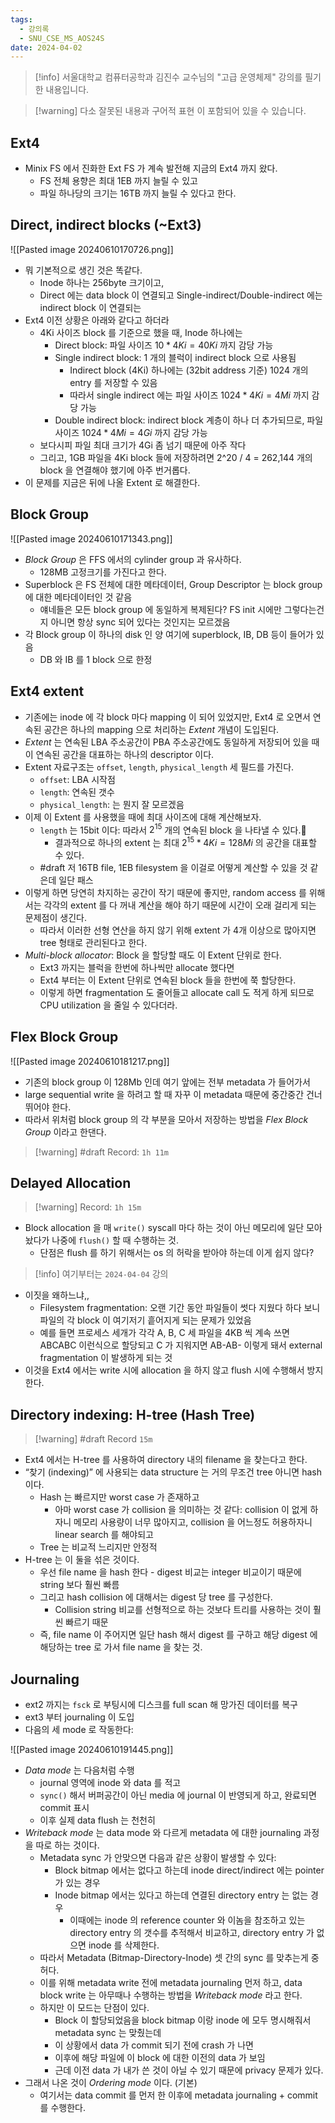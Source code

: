 ```yaml
---
tags:
  - 강의록
  - SNU_CSE_MS_AOS24S
date: 2024-04-02
---
```

> [!info] 서울대학교 컴퓨터공학과 김진수 교수님의 "고급 운영체제" 강의를 필기한 내용입니다.

> [!warning] 다소 잘못된 내용과 구어적 표현 이 포함되어 있을 수 있습니다.

## Ext4

- Minix FS 에서 진화한 Ext FS 가 계속 발전해 지금의 Ext4 까지 왔다.
	- FS 전체 용향은 최대 1EB 까지 늘릴 수 있고
	- 파일 하나당의 크기는 16TB 까지 늘릴 수 있다고 한다.

## Direct, indirect blocks (~Ext3)

![[Pasted image 20240610170726.png]]

- 뭐 기본적으로 생긴 것은 똑같다.
	- Inode 하나는 256byte 크기이고,
	- Direct 에는 data block 이 연결되고 Single-indirect/Double-indirect 에는 indirect block 이 연결되는
- Ext4 이전 상황은 아래와 같다고 하더라
	- 4Ki 사이즈 block 를 기준으로 했을 때, Inode 하나에는
		- Direct block: 파일 사이즈 $10 * 4Ki = 40Ki$ 까지 감당 가능
		- Single indirect block: 1 개의 블럭이 indirect block 으로 사용됨
			- Indirect block (4Ki) 하나에는 (32bit address 기준) 1024 개의 entry 를 저장할 수 있음
			- 따라서 single indirect 에는 파일 사이즈 $1024 * 4Ki = 4Mi$ 까지 감당 가능
		- Double indirect block: indirect block 계층이 하나 더 추가되므로, 파일 사이즈 $1024 * 4Mi = 4Gi$ 까지 감당 가능
	- 보다시피 파일 최대 크기가 4Gi 좀 넘기 때문에 아주 작다
	- 그리고, 1GB 파일을 4Ki block 들에 저장하려면 2^20 / 4 = 262,144 개의 block 을 연결해야 했기에 아주 번거롭다.
- 이 문제를 지금은 뒤에 나올 Extent 로 해결한다.

## Block Group

![[Pasted image 20240610171343.png]]

- *Block Group* 은 FFS 에서의 cylinder group 과 유사하다.
	- 128MB 고정크기를 가진다고 한다.
- Superblock 은 FS 전체에 대한 메타데이터, Group Descriptor 는 block group 에 대한 메타데이터인 것 같음
	- 얘네들은 모든 block group 에 동일하게 복제된다? FS init 시에만 그렇다는건지 아니면 항상 sync 되어 있다는 것인지는 모르겠음
- 각 Block group 이 하나의 disk 인 양 여기에 superblock, IB, DB 등이 들어가 있음
	- DB 와 IB 를 1 block 으로 한정

## Ext4 extent

- 기존에는 inode 에 각 block 마다 mapping 이 되어 있었지만, Ext4 로 오면서 연속된 공간은 하나의 mapping 으로 처리하는 *Extent* 개념이 도입된다.
- *Extent* 는 연속된 LBA 주소공간이 PBA 주소공간에도 동일하게 저장되어 있을 때 이 연속된 공간을 대표하는 하나의 descriptor 이다.
- Extent 자료구조는 `offset`, `length`, `physical_length` 세 필드를 가진다.
	- `offset`: LBA 시작점
	- `length`: 연속된 갯수
	- `physical_length`: 는 뭔지 잘 모르겠음
- 이제 이 Extent 를 사용했을 때에 최대 사이즈에 대해 계산해보자.
	- `length` 는 15bit 이다: 따라서 $2^{15}$ 개의 연속된 block 을 나타낼 수 있다.
		- 결과적으로 하나의 extent 는 최대 $2^{15} * 4Ki = 128Mi$ 의 공간을 대표할 수 있다.
	- #draft 저 16TB file, 1EB filesystem 을 이걸로 어떻게 계산할 수 있을 것 같은데 일단 패스
- 이렇게 하면 당연히 차지하는 공간이 작기 때문에 좋지만, random access 를 위해서는 각각의 extent 를 다 꺼내 계산을 해야 하기 때문에 시간이 오래 걸리게 되는 문제점이 생긴다.
	- 따라서 이러한 선형 연산을 하지 않기 위해 extent 가 4개 이상으로 많아지면 tree 형태로 관리된다고 한다.
- *Multi-block allocator*: Block 을 할당할 때도 이 Extent 단위로 한다.
	- Ext3 까지는 블럭을 한번에 하나씩만 allocate 했다면
	- Ext4 부터는 이 Extent 단위로 연속된 block 들을 한번에 쭉 할당한다.
	- 이렇게 하면 fragmentation 도 줄어들고 allocate call 도 적게 하게 되므로 CPU utilization 을 줄일 수 있다더라.

## Flex Block Group

![[Pasted image 20240610181217.png]]

- 기존의 block group 이 128Mb 인데 여기 앞에는 전부 metadata 가 들어가서
- large sequential write 을 하려고 할 때 자꾸 이 metadata 때문에 중간중간 건너뛰어야 한다.
- 따라서 위처럼 block group 의 각 부분을 모아서 저장하는 방법을 *Flex Block Group* 이라고 한댄다.

> [!warning] #draft Record: `1h 11m`

## Delayed Allocation

> [!warning] Record: `1h 15m`

- Block allocation 을 매 `write()` syscall 마다 하는 것이 아닌 메모리에 일단 모아놨다가 나중에 `flush()` 할 때 수행하는 것.
	- 단점은 flush 를 하기 위해서는 os 의 허락을 받아야 하는데 이게 쉽지 않다?

> [!info] 여기부터는 `2024-04-04` 강의

- 이짓을 왜하느냐,,
	- Filesystem fragmentation: 오랜 기간 동안 파일들이 썻다 지웠다 하다 보니 파일의 각 block 이 여기저기 흩어지게 되는 문제가 있었음
	- 예를 들면 프로세스 세개가 각각 A, B, C 세 파일을 4KB 씩 계속 쓰면 ABCABC 이런식으로 할당되고 C 가 지워지면 AB-AB- 이렇게 돼서 external fragmentation 이 발생하게 되는 것
- 이것을 Ext4 에서는 write 시에 allocation 을 하지 않고 flush 시에 수행해서 방지한다.

## Directory indexing: H-tree (Hash Tree)

> [!warning] #draft Record `15m`

- Ext4 에서는 H-tree 를 사용하여 directory 내의 filename 을 찾는다고 한다.
- “찾기 (indexing)” 에 사용되는 data structure 는 거의 무조건 tree 아니면 hash 이다.
	- Hash 는 빠르지만 worst case 가 존재하고
		- 아마 worst case 가 collision 을 의미하는 것 같다: collision 이 없게 하자니 메모리 사용량이 너무 많아지고, collision 을 어느정도 허용하자니 linear search 를 해야되고
	- Tree 는 비교적 느리지만 안정적
- H-tree 는 이 둘을 섞은 것이다.
	- 우선 file name 을 hash 한다 - digest 비교는 integer 비교이기 때문에 string 보다 훨씬 빠름
	- 그리고 hash collision 에 대해서는 digest 당 tree 를 구성한다.
		- Collision string 비교를 선형적으로 하는 것보다 트리를 사용하는 것이 훨씬 빠르기 때문
	- 즉, file name 이 주어지면 일단 hash 해서 digest 를 구하고 해당 digest 에 해당하는 tree 로 가서 file name 을 찾는 것.

## Journaling

- ext2 까지는 `fsck` 로 부팅시에 디스크를 full scan 해 망가진 데이터를 복구
- ext3 부터 journaling 이 도입
- 다음의 세 mode 로 작동한다:

![[Pasted image 20240610191445.png]]

- *Data mode* 는 다음처럼 수행
	- journal 영역에 inode 와 data 를 적고
	- `sync()` 해서 버퍼공간이 아닌 media 에 journal 이 반영되게 하고, 완료되면 commit 표시
	- 이후 실제 data flush 는 천천히
- *Writeback mode* 는 data mode 와 다르게 metadata 에 대한 journaling 과정을 따로 하는 것이다.
	- Metadata sync 가 안맞으면 다음과 같은 상황이 발생할 수 있다:
		- Block bitmap 에서는 없다고 하는데 inode direct/indirect 에는 pointer 가 있는 경우
		- Inode bitmap 에서는 있다고 하는데 연결된 directory entry 는 없는 경우
			- 이때에는 inode 의 reference counter 와 이놈을 참조하고 있는 directory entry 의 갯수를 추적해서 비교하고, directory entry 가 없으면 inode 를 삭제한다.
	- 따라서 Metadata (Bitmap-Directory-Inode) 셋 간의 sync 를 맞추는게 중허다.
	- 이를 위해 metadata write 전에 metadata journaling 먼저 하고, data block write 는 아무때나 수행하는 방법을 *Writeback mode* 라고 한다.
	- 하지만 이 모드는 단점이 있다.
		- Block 이 할당되었음을 block bitmap 이랑 inode 에 모두 명시해줘서 metadata sync 는 맞췄는데
		- 이 상황에서 data 가 commit 되기 전에 crash 가 나면
		- 이후에 해당 파일에 이 block 에 대한 이전의 data 가 보임
		- 근데 이전 data 가 내가 쓴 것이 아닐 수 있기 때문에 privacy 문제가 있다.
- 그래서 나온 것이 *Ordering mode* 이다. (기본)
	- 여기서는 data commit 를 먼저 한 이후에 metadata journaling + commit 를 수행한다.